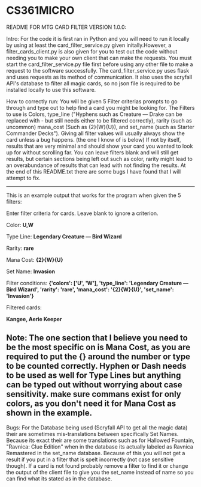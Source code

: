 # CS361MICRO
README FOR MTG CARD FILTER VERSION 1.0.0:

Intro:
For the code it is first ran in Python and you will need to run it locally by using at least the card_filter_service.py given initally.However, a filter_cards_client.py 
is also given for you to test out the code without needing you to make your own client that can make the requests. You must start the
card_filter_service.py file first before using any other file to make a request to the software successfully. The card_filter_service.py uses flask and uses requests as its method
of communication. It also uses the scryfall API's database to filter all magic cards, so no json file is required to be installed locally to use this software.


How to correctly run:
You will be given 5 Filter criterias prompts to go through and type out to help find a card you might be looking for. The Filters to 
use is Colors, type_line ("Hyphens such as Creature — Drake can be replaced with - but still needs either to be filtered correctly), rarity (such as uncommon) mana_cost (Such as {2}{W}{U}), and set_name (such as Starter Commander Decks"). Giving all filter values will usually always show the card unless a bug happens. (the one I know of is below)
If not by itself, results that are very minimal and should show your card you wanted to look up for without scrolling far. You can leave filters blank and will still
get results, but certain sections being left out such as color, rarity might lead to an overabundance of results that can lead with not finding the results.
At the end of this README.txt there are some bugs I have found that I will attempt to fix.

----------------------------------------------------------------------------------------------

This is an example output that works for the program when given the 5 filters:

Enter filter criteria for cards. 
Leave blank to ignore a criterion.

Color: **U,W**

Type Line: **Legendary Creature — Bird Wizard**

Rarity: **rare**

Mana Cost: **{2}{W}{U}**

Set Name: **Invasion**

Filter conditions: **{'colors': ['U', 'W'], 'type_line': 'Legendary Creature — Bird Wizard', 'rarity': 'rare', 'mana_cost': '{2}{W}{U}', 'set_name': 'Invasion'}**

Filtered cards:

**Kangee, Aerie Keeper**

Note: The one section that I believe you need to be the most specific on is Mana Cost, as you are required to put the {} around the number or type to be counted correctly. Hyphen or Dash needs to be used as well for Type Lines but anything can be typed out without worrying about case sensitivity. make sure commans exist for only colors, as you don't need it for Mana Cost as shown in the example.
---------------------------------------------------------------------------------------
Bugs:
For the Database being used (Scryfall API to get all the magic data) their are sometimes mis-translations between specifically Set Names. Because its exact their are some translations such as for Hallowed Fountain, "Ravnica: Clue Edition" when in the database its actually labeled as Ravnica Remastered in the set_name database.
Because of this you will not get a result if you put in a filter that is spelt incorrectly (not case sensitive though). If a card is not found probably remove a filter to find it or change the output of the client file to give you the set_name instead of name so you can find what its stated as in the database.  

